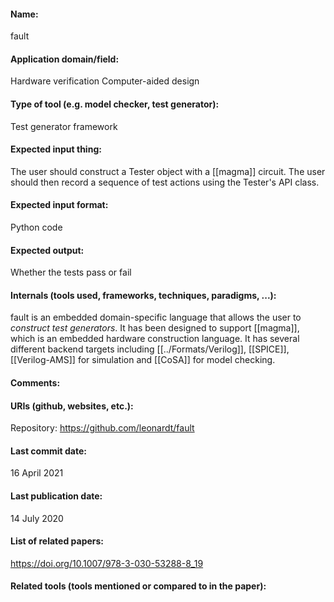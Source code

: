 #### Name:
fault

#### Application domain/field:
Hardware verification
Computer-aided design

#### Type of tool (e.g. model checker, test generator):
Test generator framework

#### Expected input thing:
The user should construct a Tester object with a [[magma]] circuit. The user should then record a sequence of test actions using the Tester's API class.

#### Expected input format:
Python code

#### Expected output:
Whether the tests pass or fail

#### Internals (tools used, frameworks, techniques, paradigms, ...):
fault is an embedded domain-specific language that allows the user to *construct test generators*. 
It has been designed to support [[magma]], which is an embedded hardware construction language.
It has several different backend targets including [[../Formats/Verilog]], [[SPICE]], [[Verilog-AMS]] for simulation and [[CoSA]] for model checking.

#### Comments:

#### URIs (github, websites, etc.):
Repository: 
https://github.com/leonardt/fault

#### Last commit date:
16 April 2021

#### Last publication date:
14 July 2020

#### List of related papers:
https://doi.org/10.1007/978-3-030-53288-8_19

#### Related tools (tools mentioned or compared to in the paper):